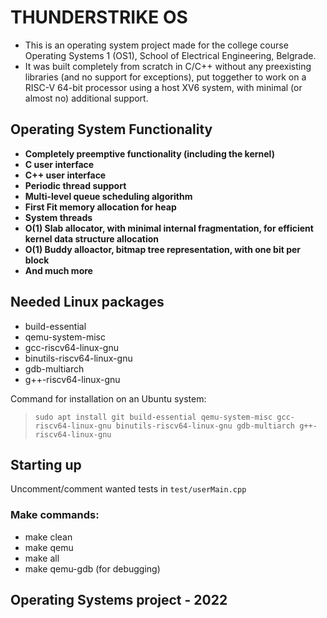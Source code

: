 # THUNDERSTRIKE OS
- This is an operating system project made for the college course Operating Systems 1 (OS1), School of Electrical Engineering, Belgrade.
- It was built completely from scratch in C/C++ without any preexisting libraries (and no support for exceptions), 
put toggether to work on a RISC-V 64-bit processor using a host XV6 system, with minimal (or almost no) additional support.

## Operating System Functionality
- **Completely preemptive functionality (including the kernel)**
- **C user interface**
- **C++ user interface**
- **Periodic thread support**
- **Multi-level queue scheduling algorithm**
- **First Fit memory allocation for heap**
- **System threads**
- **O(1) Slab allocator, with minimal internal fragmentation, for efficient kernel data structure allocation**
- **O(1) Buddy alloactor, bitmap tree representation, with one bit per block**
- **And much more**

## Needed Linux packages
- build-essential
- qemu-system-misc
- gcc-riscv64-linux-gnu
- binutils-riscv64-linux-gnu
- gdb-multiarch
- g++-riscv64-linux-gnu

Command for installation on an Ubuntu system:
>`sudo apt install git build-essential qemu-system-misc gcc-riscv64-linux-gnu binutils-riscv64-linux-gnu gdb-multiarch g++-riscv64-linux-gnu`

## Starting up

Uncomment/comment wanted tests in `test/userMain.cpp`

### Make commands:
- make clean
- make qemu
- make all
- make qemu-gdb (for debugging)

## Operating Systems project - 2022
